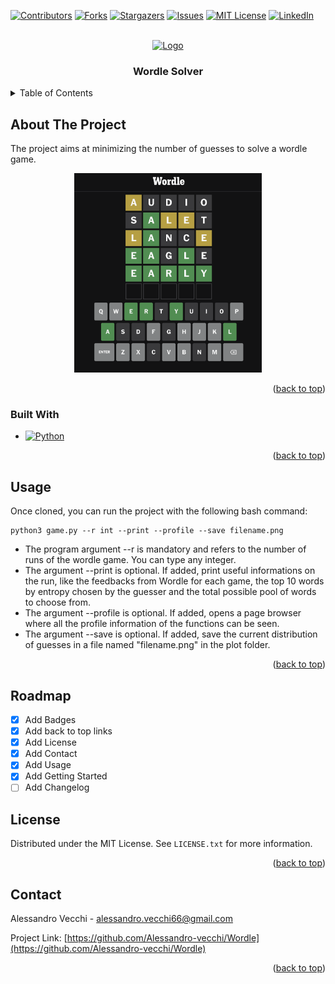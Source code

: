 <a name="readme-top"></a>
<!-- PROJECT SHIELDS -->
<!--
*** I'm using markdown "reference style" links for readability.
*** Reference links are enclosed in brackets [ ] instead of parentheses ( ).
*** See the bottom of this document for the declaration of the reference variables
*** for contributors-url, forks-url, etc. This is an optional, concise syntax you may use.
*** https://www.markdownguide.org/basic-syntax/#reference-style-links
-->
[![Contributors][contributors-shield]][contributors-url]
[![Forks][forks-shield]][forks-url]
[![Stargazers][stars-shield]][stars-url]
[![Issues][issues-shield]][issues-url]
[![MIT License][license-shield]][license-url]
[![LinkedIn][linkedin-shield]][linkedin-url]

<!-- PROJECT LOGO -->
<br />
<div align="center">
  <a href="https://github.com/alessandro-vecchi/Wordle">
    <img src="https://assets-prd.ignimgs.com/2022/04/15/wordle-1650045194490.jpg?width=300&crop=1%3A1%2Csmart&auto=webp&dpr=2" alt="Logo" width="400">
  </a>

  <h3 align="center">Wordle Solver</h3>

  
</div>


<!-- TABLE OF CONTENTS -->
<details>
  <summary>Table of Contents</summary>
  <ol>
    <li>
      <a href="#about-the-project">About The Project</a>
      <ul>
        <li><a href="#built-with">Built With</a></li>
      </ul>
    </li>
    <li>
      <a href="#getting-started">Getting Started</a>
      <ul>
        <li><a href="#prerequisites">Prerequisites</a></li>
        <li><a href="#installation">Installation</a></li>
      </ul>
    </li>
    <li><a href="#usage">Usage</a></li>
    <li><a href="#usage">Roadmap</a></li>
    <li><a href="#license">License</a></li>
    <li><a href="#contact">Contact</a></li>
  </ol>
</details>



<!-- ABOUT THE PROJECT -->
## About The Project

The project aims at minimizing the number of guesses to solve a wordle game.

<div align="center">
  <img src="screen/game.png" alt="Wordle game" width="300">
</div>

<p align="right">(<a href="#readme-top">back to top</a>)</p>



### Built With

* [![Python][Python]][Python-url]

<p align="right">(<a href="#readme-top">back to top</a>)</p>

<!-- USAGE EXAMPLES -->
## Usage

Once cloned, you can run the project with the following bash command:

```shell
python3 game.py --r int --print --profile --save filename.png
```

- The program argument --r is mandatory and refers to the number of runs of the wordle game. You can type any integer.
- The argument --print is optional. If added, print useful informations on the run, like the feedbacks from Wordle for each game, the top 10 words by entropy chosen by the guesser and the total possible pool of words to choose from.
- The argument --profile is optional. If added, opens a page browser where all the profile information of the functions can be seen.
- The argument --save is optional. If added, save the current distribution of guesses in a file named "filename.png" in the plot folder.

<p align="right">(<a href="#readme-top">back to top</a>)</p>

<!-- ROADMAP -->
## Roadmap

- [x] Add Badges
- [x] Add back to top links
- [x] Add License 
- [x] Add Contact
- [x] Add Usage
- [x] Add Getting Started
- [ ] Add Changelog
      
<!-- LICENSE -->
## License

Distributed under the MIT License. See `LICENSE.txt` for more information.

<p align="right">(<a href="#readme-top">back to top</a>)</p>



<!-- CONTACT -->
## Contact

Alessandro Vecchi - alessandro.vecchi66@gmail.com

Project Link: [https://github.com/Alessandro-vecchi/Wordle](https://github.com/Alessandro-vecchi/Wordle)

<p align="right">(<a href="#readme-top">back to top</a>)</p>

<!-- MARKDOWN LINKS & IMAGES -->
<!-- https://www.markdownguide.org/basic-syntax/#reference-style-links -->
[contributors-shield]: https://img.shields.io/github/contributors/Alessandro-vecchi/Wordle.svg
[contributors-url]: https://github.com/Alessandro-vecchi/Wordle/graphs/contributors

[forks-shield]: https://img.shields.io/github/forks/Alessandro-vecchi/Wordle.svg?style=for-the-badge
[forks-url]: https://github.com/Alessandro-vecchi/Wordle/network/members

[stars-shield]: https://img.shields.io/github/stars/Alessandro-vecchi/Wordle.svg?style=for-the-badge
[stars-url]: https://github.com/Alessandro-vecchi/Wordle/stargazers

[issues-shield]: https://img.shields.io/github/issues/Alessandro-vecchi/Wordle.svg?style=for-the-badge
[issues-url]: https://github.com/Alessandro-vecchi/Wordle/issues

[license-shield]: https://img.shields.io/github/license/Alessandro-vecchi/Wordle.svg?style=for-the-badge
[license-url]: https://github.com/Alessandro-vecchi/Wordle/blob/master/LICENSE.txt

[linkedin-shield]: https://img.shields.io/badge/-LinkedIn-black.svg?style=for-the-badge&logo=linkedin&colorB=555
[linkedin-url]: https://linkedin.com/in/alessandro-v-6711

[product-screenshot]: images/screenshot.png
[Python]: https://img.shields.io/badge/python-3670A0?style=for-the-badge&logo=python&logoColor=ffdd54
[Python-url]: https://python.org/



